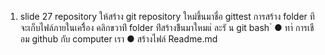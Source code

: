 1. slide 27 repository ให้สร้าง git repository ใหม่ขึ้นมาชื่อ gittest การสร้าง folder ทีจะเก็บไฟล์ภายในเครื่ิอง
   คลิกขวาท่ี folder ท่ีสร้างข้ึนมาใหมแ่ ละรั น git bash ่
● ทาํ การเชือม github กับ computer เรา
● สร้างไฟล์ Readme.md